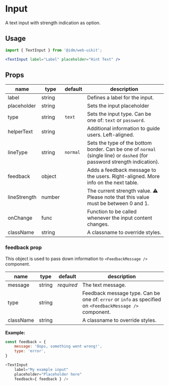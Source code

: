 # Input

A text input with strength indication as option.

## Usage

```jsx
import { TextInput } from '@idm/web-uikit';

<TextInput label="Label" placeholder="Hint Text" />
```

## Props

| name              | type   | default | description                                                                                        |
|-------------------|--------|---------|----------------------------------------------------------------------------------------------------|
| label             | string |         | Defines a label for the input.                                                                     |
| placeholder       | string |         | Sets the input placeholder                                                                         |
| type              | string | `text`  | Sets the input type. Can be one of: `text` or `password`.                                          |
| helperText        | string |         | Additional information to guide users. Left-aligned.                                               |
| lineType          | string | `normal`| Sets the type of the bottom border. Can be one of `normal` (single line) or `dashed` (for password strength indication).  |
| feedback          | object |         | Adds a feedback message to the users. Right-aligned. More info on the next table.                  |
| lineStrength      | number |         | The current strength value. ⚠️ Please note that this value must be between 0 and 1. |
| onChange          | func   |         | Function to be called whenever the input content changes.                                          |
| className         | string |         | A classname to override styles.                                                                    |

### feedback prop

This object is used to pass down information to `<FeedbackMessage />` component.

| name      | type   | default    | description                                                                                              |
|-----------|--------|------------|----------------------------------------------------------------------------------------------------------|
| message   | string | *required* | The text message.                                                                                        |
| type      | string |            | Feedback message type. Can be one of: `error` or `info` as specified on `<FeedbackMessage />` component. |
| className | string |            | A classname to override styles.                                                                          |

**Example:**
```js
const feedback = {
    message: 'Oops, something went wrong!',
    type: 'error',
}

<TextInput
    label="My example input"
    placeholder="Placeholder here"
    feedback={ feedback } />
```
